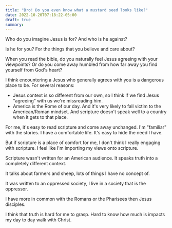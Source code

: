 ```yaml
---
title: "Bro! Do you even know what a mustard seed looks like?"
date: 2022-10-20T07:18:22-05:00
draft: true
summary:  
---
```


Who do you imagine Jesus is for? And who is he against?

Is he for you? For the things that you believe and care about?

When you read the bible, do you naturally feel Jesus agreeing with your viewpoints? Or do you come away humbled from how far away you find yourself from God's heart?

I think encountering a Jesus who generally agrees with you is a dangerous place to be. For several reasons:

* Jesus context is so different from our own, so I think if we find Jesus "agreeing" with us we're missreading him.
* America is the Rome of our day. And it's very likely to fall victim to the American/Roman mindset. And scripture doesn't speak well to a country when it gets to that place.

For me, it's easy to read scripture and come away unchanged. I'm "familiar" with the stories. I have a comfortable life. It's easy to hide the need I have.

But if scripture is a place of comfort for me, I don't think I really engaging with scripture. I feel like I'm importing my views onto scripture.

Scripture wasn't written for an American audience. It speaks truth into a completely different context.

It talks about farmers and sheep, lots of things I have no concept of.

It was written to an oppressed society, I live in a society that is the oppressor.

I have more in common with the Romans or the Pharisees then Jesus disciples.

I think that truth is hard for me to grasp. Hard to know how much is impacts my day to day walk with Christ.

